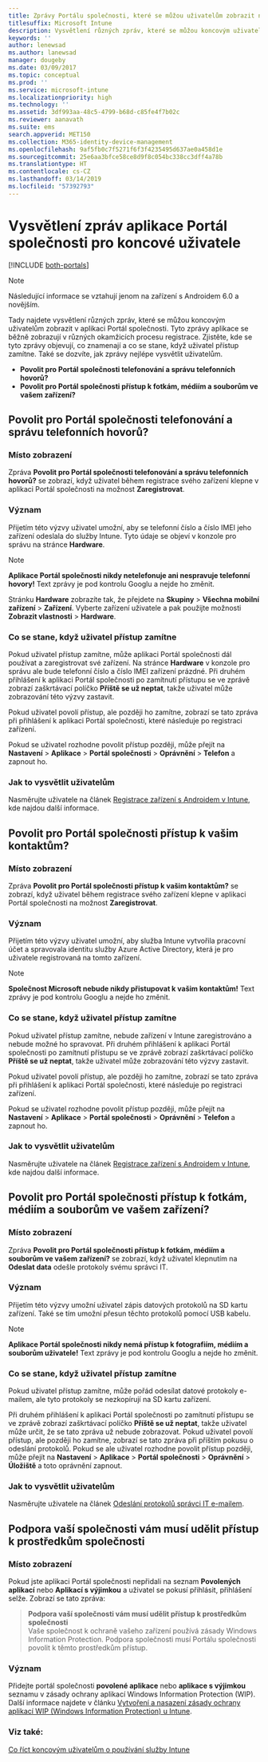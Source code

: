 ```yaml
---
title: Zprávy Portálu společnosti, které se můžou uživatelům zobrazit na zařízeních
titlesuffix: Microsoft Intune
description: Vysvětlení různých zpráv, které se můžou koncovým uživatelům zobrazit v aplikaci Portál společnosti
keywords: ''
author: lenewsad
ms.author: lanewsad
manager: dougeby
ms.date: 03/09/2017
ms.topic: conceptual
ms.prod: ''
ms.service: microsoft-intune
ms.localizationpriority: high
ms.technology: ''
ms.assetid: 3df993aa-48c5-4799-b68d-c85fe4f7b02c
ms.reviewer: aanavath
ms.suite: ems
search.appverid: MET150
ms.collection: M365-identity-device-management
ms.openlocfilehash: 9af5fb0c7f5271f6f3f4235495d637ae0a458d1e
ms.sourcegitcommit: 25e6aa3bfce58ce8d9f8c054bc338cc3dff4a78b
ms.translationtype: HT
ms.contentlocale: cs-CZ
ms.lasthandoff: 03/14/2019
ms.locfileid: "57392793"
---
```

# <a name="help-end-users-understand-company-portal-app-messages"></a>Vysvětlení zpráv aplikace Portál společnosti pro koncové uživatele

[!INCLUDE [both-portals](./includes/note-for-both-portals.md)]

> [!NOTE]
> Následující informace se vztahují jenom na zařízení s Androidem 6.0 a novějším.

Tady najdete vysvětlení různých zpráv, které se můžou koncovým uživatelům zobrazit v aplikaci Portál společnosti. Tyto zprávy aplikace se běžně zobrazují v různých okamžicích procesu registrace. Zjistěte, kde se tyto zprávy objevují, co znamenají a co se stane, když uživatel přístup zamítne. Také se dozvíte, jak zprávy nejlépe vysvětlit uživatelům.

- __Povolit pro Portál společnosti telefonování a správu telefonních hovorů?__
- __Povolit pro Portál společnosti přístup k fotkám, médiím a souborům ve vašem zařízení?__

## <a name="allow-company-portal-to-make-and-manage-phone-calls"></a>Povolit pro Portál společnosti telefonování a správu telefonních hovorů?

### <a name="where-it-appears"></a>Místo zobrazení
Zpráva **Povolit pro Portál společnosti telefonování a správu telefonních hovorů?** se zobrazí, když uživatel během registrace svého zařízení klepne v aplikaci Portál společnosti na možnost **Zaregistrovat**.

### <a name="what-it-means"></a>Význam
Přijetím této výzvy uživatel umožní, aby se telefonní číslo a číslo IMEI jeho zařízení odeslala do služby Intune. Tyto údaje se objeví v konzole pro správu na stránce __Hardware__.

> [!NOTE]
> **Aplikace Portál společnosti nikdy netelefonuje ani nespravuje telefonní hovory!** Text zprávy je pod kontrolu Googlu a nejde ho změnit.

Stránku **Hardware** zobrazíte tak, že přejdete na **Skupiny** > **Všechna mobilní zařízení** > **Zařízení**. Vyberte zařízení uživatele a pak použijte možnosti **Zobrazit vlastnosti** > **Hardware**.

### <a name="what-happens-if-users-deny-access"></a>Co se stane, když uživatel přístup zamítne
Pokud uživatel přístup zamítne, může aplikaci Portál společnosti dál používat a zaregistrovat své zařízení. Na stránce __Hardware__ v konzole pro správu ale bude telefonní číslo a číslo IMEI zařízení prázdné. Při druhém přihlášení k aplikaci Portál společnosti po zamítnutí přístupu se ve zprávě zobrazí zaškrtávací políčko **Příště se už neptat**, takže uživatel může zobrazování této výzvy zastavit.

Pokud uživatel povolí přístup, ale později ho zamítne, zobrazí se tato zpráva při přihlášení k aplikaci Portál společnosti, které následuje po registraci zařízení.

Pokud se uživatel rozhodne povolit přístup později, může přejít na **Nastavení** > **Aplikace** > **Portál společnosti** > **Oprávnění** > **Telefon** a zapnout ho.

### <a name="how-to-explain-this-to-your-users"></a>Jak to vysvětlit uživatelům
Nasměrujte uživatele na článek [Registrace zařízení s Androidem v Intune](/intune-user-help/enroll-your-device-in-intune-android), kde najdou další informace.

## <a name="allow-company-portal-to-access-your-contacts"></a>Povolit pro Portál společnosti přístup k vašim kontaktům?

### <a name="where-it-appears"></a>Místo zobrazení
Zpráva **Povolit pro Portál společnosti přístup k vašim kontaktům?** se zobrazí, když uživatel během registrace svého zařízení klepne v aplikaci Portál společnosti na možnost **Zaregistrovat**.

### <a name="what-it-means"></a>Význam
Přijetím této výzvy uživatel umožní, aby služba Intune vytvořila pracovní účet a spravovala identitu služby Azure Active Directory, která je pro uživatele registrovaná na tomto zařízení.

> [!NOTE]
> **Společnost Microsoft nebude nikdy přistupovat k vašim kontaktům!** Text zprávy je pod kontrolu Googlu a nejde ho změnit.

### <a name="what-happens-if-users-deny-access"></a>Co se stane, když uživatel přístup zamítne
Pokud uživatel přístup zamítne, nebude zařízení v Intune zaregistrováno a nebude možné ho spravovat. Při druhém přihlášení k aplikaci Portál společnosti po zamítnutí přístupu se ve zprávě zobrazí zaškrtávací políčko **Příště se už neptat**, takže uživatel může zobrazování této výzvy zastavit.

Pokud uživatel povolí přístup, ale později ho zamítne, zobrazí se tato zpráva při přihlášení k aplikaci Portál společnosti, které následuje po registraci zařízení.

Pokud se uživatel rozhodne povolit přístup později, může přejít na **Nastavení** > **Aplikace** > **Portál společnosti** > **Oprávnění** > **Telefon** a zapnout ho.

### <a name="how-to-explain-this-to-your-users"></a>Jak to vysvětlit uživatelům
Nasměrujte uživatele na článek [Registrace zařízení s Androidem v Intune](/intune-user-help/enroll-your-device-in-intune-android), kde najdou další informace.

## <a name="allow-company-portal-to-access-photos-media-and-files-on-your-device"></a>Povolit pro Portál společnosti přístup k fotkám, médiím a souborům ve vašem zařízení?

### <a name="where-it-appears"></a>Místo zobrazení
Zpráva **Povolit pro Portál společnosti přístup k fotkám, médiím a souborům ve vašem zařízení?** se zobrazí, když uživatel klepnutím na **Odeslat data** odešle protokoly svému správci IT.

### <a name="what-it-means"></a>Význam
Přijetím této výzvy umožní uživatel zápis datových protokolů na SD kartu zařízení. Také se tím umožní přesun těchto protokolů pomocí USB kabelu.   

> [!NOTE]
> **Aplikace Portál společnosti nikdy nemá přístup k fotografiím, médiím a souborům uživatele!** Text zprávy je pod kontrolu Googlu a nejde ho změnit.

### <a name="what-happens-if-users-deny-access"></a>Co se stane, když uživatel přístup zamítne
Pokud uživatel přístup zamítne, může pořád odesílat datové protokoly e-mailem, ale tyto protokoly se nezkopírují na SD kartu zařízení.

Při druhém přihlášení k aplikaci Portál společnosti po zamítnutí přístupu se ve zprávě zobrazí zaškrtávací políčko **Příště se už neptat**, takže uživatel může určit, že se tato zpráva už nebude zobrazovat. Pokud uživatel povolí přístup, ale později ho zamítne, zobrazí se tato zpráva při příštím pokusu o odeslání protokolů. Pokud se ale uživatel rozhodne povolit přístup později, může přejít na **Nastavení** > **Aplikace** > **Portál společnosti** > **Oprávnění** > **Úložiště** a toto oprávnění zapnout.


### <a name="how-to-explain-this-to-your-users"></a>Jak to vysvětlit uživatelům
Nasměrujte uživatele na článek [Odeslání protokolů správci IT e-mailem](/intune-user-help/send-logs-to-your-it-admin-by-email-android). 

## <a name="your-company-support-needs-to-give-you-access-to-company-resources"></a>Podpora vaší společnosti vám musí udělit přístup k prostředkům společnosti

### <a name="where-it-appears"></a>Místo zobrazení
Pokud jste aplikaci Portál společnosti nepřidali na seznam **Povolených aplikací** nebo **Aplikací s výjimkou** a uživatel se pokusí přihlásit, přihlášení selže. Zobrazí se tato zpráva:

> **Podpora vaší společnosti vám musí udělit přístup k prostředkům společnosti**  
> Vaše společnost k ochraně vašeho zařízení používá zásady Windows Information Protection. Podpora společnosti musí Portálu společnosti povolit k těmto prostředkům přístup.

### <a name="what-it-means"></a>Význam

Přidejte portál společnosti **povolené aplikace** nebo **aplikace s výjimkou** seznamu v zásady ochrany aplikací Windows Information Protection (WIP). Další informace najdete v článku [Vytvoření a nasazení zásady ochrany aplikací WIP (Windows Information Protection) u Intune](windows-information-protection-policy-create.md).

### <a name="see-also"></a>Viz také:
[Co říct koncovým uživatelům o používání služby Intune](end-user-educate.md)
